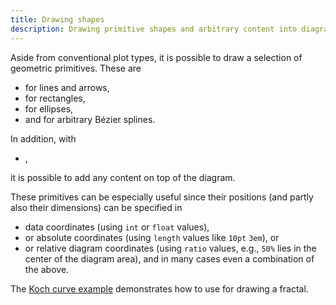 ```yaml
---
title: Drawing shapes
description: Drawing primitive shapes and arbitrary content into diagrams. 
---
```



Aside from conventional plot types, it is possible to draw a selection of geometric primitives. These are
- <Crossref target="line" /> for lines and arrows,
- <Crossref target="rect" /> for rectangles,
- <Crossref target="ellipse" /> for ellipses, 
- and <Crossref target="path" /> for arbitrary Bézier splines. 

In addition, with
- <Crossref target="place" />,

it is possible to add any content on top of the diagram. 


These primitives can be especially useful since their positions (and partly also their dimensions) can be specified in
- data coordinates (using `int` or `float` values), 
- or absolute coordinates (using `length` values like `10pt` `3em`), or
- or relative diagram coordinates (using `ratio` values, e.g., `50%` lies in the center of the diagram area),
and in many cases even a combination of the above. 

The [Koch curve example](/docs/examples/koch-snowflake.mdx) demonstrates how to use <Crossref target="path" /> for drawing a fractal. 
